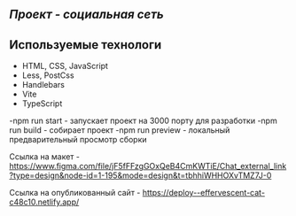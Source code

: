 ## _Проект - социальная сеть_

## Используемые технологи

- HTML, CSS, JavaScript
- Less, PostCss
- Handlebars
- Vite
- TypeScript

-npm run start - запускает проект на 3000 порту для разработки
-npm run build - собирает проект
-npm run preview - локальный предварительный просмотр сборки

Ссылка на макет - https://www.figma.com/file/jF5fFFzgGOxQeB4CmKWTiE/Chat_external_link?type=design&node-id=1-195&mode=design&t=tbhhiWHHOXvTMZ7J-0

Ссылка на опубликованный сайт - https://deploy--effervescent-cat-c48c10.netlify.app/
